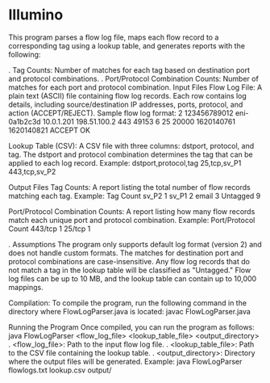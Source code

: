 # Illumino
This program parses a flow log file, maps each flow record to a corresponding tag using a lookup table, and generates reports with the following:

. Tag Counts: Number of matches for each tag based on destination port and protocol combinations.
. Port/Protocol Combination Counts: Number of matches for each port and protocol combination.
Input Files
Flow Log File: A plain text (ASCII) file containing flow log records. Each row contains log details, including source/destination IP addresses, ports, protocol, and action (ACCEPT/REJECT).
Sample flow log format:
2 123456789012 eni-0a1b2c3d 10.0.1.201 198.51.100.2 443 49153 6 25 20000 1620140761 1620140821 ACCEPT OK

Lookup Table (CSV): A CSV file with three columns: dstport, protocol, and tag. The dstport and protocol combination determines the tag that can be applied to each log record.
   Example:
   dstport,protocol,tag
    25,tcp,sv_P1
    443,tcp,sv_P2

    
Output Files
Tag Counts: A report listing the total number of flow records matching each tag.
 Example:
Tag   Count
sv_P2  1
sv_P1  2
email  3
Untagged 9


Port/Protocol Combination Counts: A report listing how many flow records match each unique port and protocol combination.
 Example:
Port/Protocol   Count
443/tcp         1
25/tcp          1


. Assumptions
The program only supports default log format (version 2) and does not handle custom formats.
The matches for destination port and protocol combinations are case-insensitive.
Any flow log records that do not match a tag in the lookup table will be classified as "Untagged."
Flow log files can be up to 10 MB, and the lookup table can contain up to 10,000 mappings.


Compilation:
To compile the program, run the following command in the directory where FlowLogParser.java is located:
javac FlowLogParser.java


Running the Program
Once compiled, you can run the program as follows:
java FlowLogParser <flow_log_file> <lookup_table_file> <output_directory>
. <flow_log_file>: Path to the input flow log file.
. <lookup_table_file>: Path to the CSV file containing the lookup table.
. <output_directory>: Directory where the output files will be generated.
Example: java FlowLogParser flowlogs.txt lookup.csv output/






